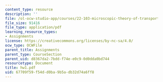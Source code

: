 ```yaml
---
content_type: resource
description: ''
file: /ol-ocw-studio-app/courses/22-103-microscopic-theory-of-transport-fall-2003/67709f59f54dd0ba9b5adb32d74a6ff8_hw1.pdf
file_size: 91416
file_type: application/pdf
learning_resource_types:
- Assignments
license: https://creativecommons.org/licenses/by-nc-sa/4.0/
ocw_type: OCWFile
parent_title: Assignments
parent_type: CourseSection
parent_uid: d8367da2-7bdd-f74e-e0c9-0d0dda0bd744
resourcetype: Document
title: hw1.pdf
uid: 67709f59-f54d-d0ba-9b5a-db32d74a6ff8
---
```

